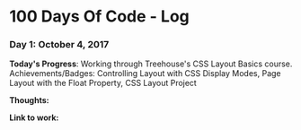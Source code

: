 # 100 Days Of Code - Log

### Day 1: October 4, 2017 

**Today's Progress**: Working through Treehouse's CSS Layout Basics course. Achievements/Badges: Controlling Layout with CSS Display Modes, Page Layout with the Float Property, CSS Layout Project

**Thoughts:** 

**Link to work:** 




<!--- ### Day 1: June 27, Monday --->

<!--- **Today's Progress**: I've gone through many exercises on FreeCodeCamp. --->

<!--- **Thoughts** I've recently started coding, and it's a great feeling when I finally solve an algorithm challenge after a lot of attempts and hours spent. --->

<!--- **Link(s) to work**
1. [Find the Longest Word in a String](https://www.freecodecamp.com/challenges/find-the-longest-word-in-a-string)
2. [Title Case a Sentence](https://www.freecodecamp.com/challenges/title-case-a-sentence) --->

